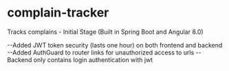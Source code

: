 # complain-tracker
 Tracks complains - Initial Stage (Built in Spring Boot and Angular 8.0)
 
 --Added JWT token security (lasts one hour) on both frontend and backend
 --Added AuthGuard to router links for unauthorized access to urls
 --Backend only contains login authentication with jwt
